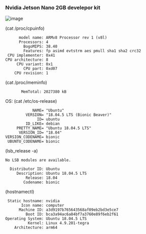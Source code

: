 ### Nvidia Jetson Nano 2GB develepor kit

![image](https://user-images.githubusercontent.com/89998899/147837574-6d6754f9-a684-471f-9944-ed7c2e0c4ee8.png)

(cat /proc/cpuinfo)

          model name: ARMv8 Processor rev 1 (v8l)
          Processors: 4
            BogoMIPS: 38.40
            Features: fp asimd evtstrm aes pmull sha1 sha2 crc32
     CPU implementer: 0x41
    CPU architecture: 8
         CPU variant: 0x1
            CPU part: 0xd07
        CPU revision: 1
 

(cat /proc/meminfo)


           MemTotal: 2027380 kB

 
OS:
(cat /etc/os-release)

    
                NAME= "Ubuntu"
             VERSION= "18.04.5 LTS (Bionic Beaver)"
                  ID= ubuntu
             ID_LIKE= debian
         PRETTY_NAME= "Ubuntu 18.04.5 LTS"
          VERSION_ID= "18.04"
    VERSION_CODENAME= bionic
     UBUNTU_CODENAME= bionic
 
(lsb_release -a)

    No LSB modules are available.

      Distributor ID: Ubuntu
         Description: Ubuntu 18.04.5 LTS
             Release: 18.04
            Codename: bionic
 
(hostnamectl)

     Static hostname: nvidia
           Icon name: computer
          Machine ID: a3d9197b765643568af09eb2bd3e5ce7
             Boot ID: bca3a94ac6a84bf7a3760e89f6eb2f61
    Operating System: Ubuntu 18.04.5 LTS
              Kernel: Linux 4.9.201-tegra
        Architecture: arm64
